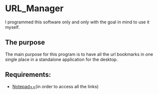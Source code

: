 # URL_Manager

I programmed this software only and only with the goal in mind to use it myself.

## The purpose
The main purpose for this program is to have all the url bookmarks in one single place in a standalone application for the desktop.


## Requirements:
- [Notepad++](https://notepad-plus-plus.org/)(in order to access all the links)
  
